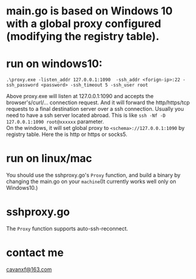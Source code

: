 # main.go is based on Windows 10 with a global proxy configured (modifying the registry table).

# run on windows10:
  `.\proxy.exe -listen_addr 127.0.0.1:1090  -ssh_addr <forign-ip>:22 -ssh_password <password> -ssh_timeout 5 -ssh_user root`

<span>Above proxy.exe will listen at 127.0.0.1:1090 and accepts the browser's/curl/... connection request. And it will forward the http/https/tcp requests to a final destination server over a ssh connection. Usually you need to have a ssh server located abroad. This is like `ssh -Nf -D 127.0.0.1:1090 root@xxxxxx` parameter.</span></br>
On the windows, it will set global proxy to `<schema>://127.0.0.1:1090` by registry table. Here the <schema> is http or https or socks5.

# run on linux/mac
You should use the sshproxy.go's `Proxy` function, and build a binary by changing the main.go on your `machine`(It currently works well only on Windows10.)

# sshproxy.go

The `Proxy` function supports auto-ssh-reconnect.

# contact me
cavanxf@163.com

